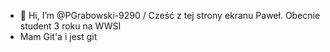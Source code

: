 - 👋 Hi, I’m @PGrabowski-9290 / Cześć z tej strony ekranu Paweł. Obecnie student 3 roku na WWSI
- Mam Git'a i jest git

<!---
PGrabowski-9290/PGrabowski-9290 is a ✨ special ✨ repository because its `README.md` (this file) appears on your GitHub profile.
You can click the Preview link to take a look at your changes.
--->
